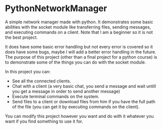 # PythonNetworkManager
A simple network manager made with python. It demonstrates some basic abilities with the socket module like transferring files, sending messages, and executing commands on a client. Note that I am a beginner so it is not the best project.

It does have some basic error handling but not every error is covered so it does have some bugs, maybe I will add a better error handling in the future. 
The purpose of this project (other than a final project for a python course) is to demonstrate some of the things you can do with the socket module. 

In this project you can:
  - See all the connected clients.
  - Chat with a client (a very basic chat, you send a message and wait untill you get a message in order to send another message)
  - Execute terminal commands on the system.
  - Send files to a client or download files from him if you have the full path of the file (you can get it by executing commands on the client).

You can modify this project however you want and do with it whatever you want if you find something to use it for.

